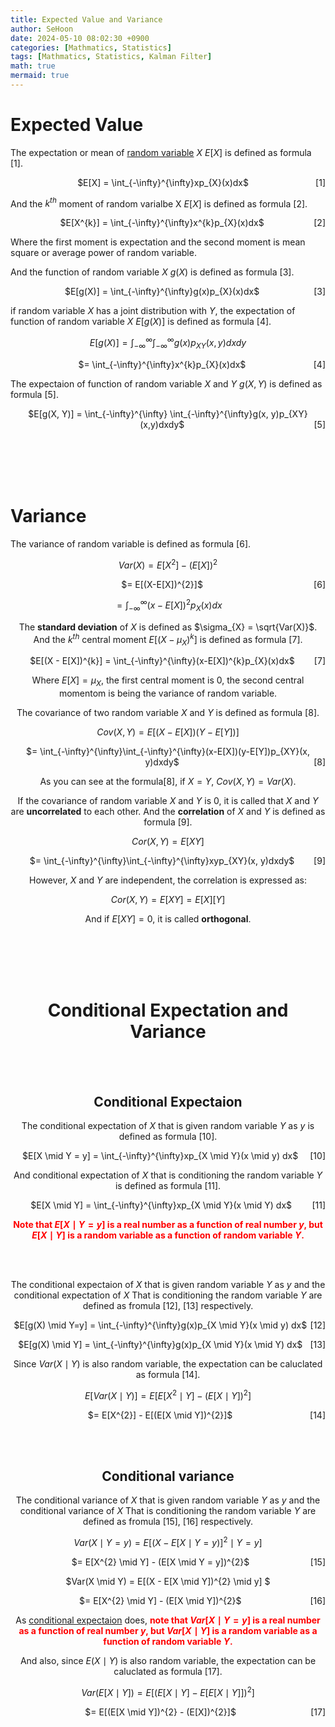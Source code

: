 ```yaml
---
title: Expected Value and Variance
author: SeHoon
date: 2024-05-10 08:02:30 +0900
categories: [Mathmatics, Statistics]
tags: [Mathmatics, Statistics, Kalman Filter]
math: true
mermaid: true
---
```


# Expected Value

The expectation or mean of [random variable](https://csh970605.github.io/posts/Probability_RandomVector/#random-variable) $X$ $E[X]$ is defined as formula [1].

<p align="center">
    <span>$E[X] = \int_{-\infty}^{\infty}xp_{X}(x)dx$</span>
    <span style="float: right;">[1]</span>
</p>

And the $k^{th}$ moment of random varialbe X $E[X]$ is defined as formula [2].

<p align="center">
    <span>$E[X^{k}] = \int_{-\infty}^{\infty}x^{k}p_{X}(x)dx$</span>
    <span style="float: right;">[2]</span>
</p>

Where the first moment is expectation and the second moment is mean square or average power of random variable.<br>

And the function of random variable $X$ $g(X)$ is defined as formula [3].

<p align="center">
    <span>$E[g(X)] = \int_{-\infty}^{\infty}g(x)p_{X}(x)dx$</span>
    <span style="float: right;">[3]</span>
</p>

if random variable $X$ has a joint distribution with $Y$, the expectation of function of random variable $X$ $E[g(X)]$ is defined as formula [4].

<center>

$E[g(X)] = \int_{-\infty}^{\infty} \int_{-\infty}^{\infty}g(x)p_{XY}(x,y)dxdy$

<p align="center">
    <span>$= \int_{-\infty}^{\infty}x^{k}p_{X}(x)dx$</span>
    <span style="float: right;">[4]</span>
</p>
</center>

The expectaion of function of random variable $X$ and $Y$ $g(X, Y)$ is defined as formula [5].

<p align="center">
    <span>$E[g(X, Y)] = \int_{-\infty}^{\infty} \int_{-\infty}^{\infty}g(x, y)p_{XY}(x,y)dxdy$</span>
    <span style="float: right;">[5]</span>
</p>

<br><br><br><br>

# Variance

The variance of random variable is defined as formula [6].

<center>

$Var(X) = E[X^{2}] - (E[X])^{2}$

<p align="center">
    <span>$= E[(X-E[X])^{2}]$</span>
    <span style="float: right;">[6]</span>
</p>

$= \int_{-\infty}^{\infty}(x-E[X])^{2}p_{X}(x)dx$

The **standard deviation** of $X$ is defined as $\sigma_{X} = \sqrt{Var(X)}$. And the $k^{th}$ central moment $E[(X-\mu_{X})^{k}]$ is defined as formula [7].

<p align="center">
    <span>$E[(X - E[X])^{k}] = \int_{-\infty}^{\infty}(x-E[X])^{k}p_{X}(x)dx$</span>
    <span style="float: right;">[7]</span>
</p>

Where $E[X] = \mu_{X}$, the first central moment is 0, the second central momentom is being the variance of random variable.<br>

The covariance of two random variable $X$ and $Y$ is defined as formula [8].

<center>

$Cov(X, Y) = E[(X-E[X])(Y-E[Y])]$

<p align="center">
    <span>$= \int_{-\infty}^{\infty}\int_{-\infty}^{\infty}(x-E[X])(y-E[Y])p_{XY}(x, y)dxdy$</span>
    <span style="float: right;">[8]</span>
</p>
</center>

As you can see at the formula[8], if $X=Y$, $Cov(X,Y) = Var(X)$.<br>

If the covariance of random variable $X$ and $Y$ is 0, it is called that $X$ and $Y$ are **uncorrelated** to each other. And the **correlation** of $X$ and $Y$ is defined as formula [9].

<center>

$Cor(X, Y) = E[XY]$

<p align="center">
    <span>$= \int_{-\infty}^{\infty}\int_{-\infty}^{\infty}xyp_{XY}(x, y)dxdy$</span>
    <span style="float: right;">[9]</span>
</p>
</center>

However, $X$ and $Y$ are independent, the correlation is expressed as:

<center>

$Cor(X,Y) = E[XY] = E[X][Y]$
</center>

And if $E[XY] = 0$, it is called **orthogonal**. 

<br><br><br><br>


# Conditional Expectation and Variance

<br><br>

## Conditional Expectaion

The conditional expectation of $X$ that is given random variable $Y$ as $y$ is defined as formula [10].

<p align="center">
    <span>$E[X \mid Y = y] = \int_{-\infty}^{\infty}xp_{X \mid Y}(x \mid y) dx$</span>
    <span style="float: right;">[10]</span>
</p>

And conditional expectation of $X$ that is conditioning the random variable $Y$ is defined as formula [11].

<p align="center">
    <span>$E[X \mid Y] = \int_{-\infty}^{\infty}xp_{X \mid Y}(x \mid Y) dx$</span>
    <span style="float: right;">[11]</span>
</p>

<span style="color: red;">**Note that $E[X \mid Y=y]$ is a real number as a function of real number $y$, but $E[X \mid Y]$ is a random variable as a function of random variable $Y$.**</span>

<br><br>

The conditional expectaion of $X$ that is given random variable $Y$ as $y$ and the conditional expectation of $X$ That is conditioning the random variable $Y$ are defined as fromula [12], [13] respectively.

<p align="center">
    <span>$E[g(X) \mid Y=y] = \int_{-\infty}^{\infty}g(x)p_{X \mid Y}(x \mid y) dx$</span>
    <span style="float: right;">[12]</span>
</p>

<p align="center">
    <span>$E[g(X) \mid Y] = \int_{-\infty}^{\infty}g(x)p_{X \mid Y}(x \mid Y) dx$</span>
    <span style="float: right;">[13]</span>
</p>

Since $Var(X \mid Y)$ is also random variable, the expectation can be caluclated as formula [14].

<center>

$E[Var(X \mid Y)] = E[E[X^{2} \mid Y] - (E[X \mid Y])^{2}]$

<p align="center">
    <span>$= E[X^{2}] - E[(E[X \mid Y])^{2}]$</span>
    <span style="float: right;">[14]</span>
</p>
</center>


<br><br>

## Conditional variance

The conditional variance of $X$ that is given random variable $Y$ as $y$ and the conditional variance of $X$ That is conditioning the random variable $Y$ are defined as fromula [15], [16] respectively.

<center>

$Var(X \mid Y = y) = E[(X-E[X \mid Y=y)]^{2} \mid Y=y]$

<p align="center">
    <span>$= E[X^{2} \mid Y] - (E[X \mid Y = y])^{2}$</span>
    <span style="float: right;">[15]</span>
</p>

$Var(X \mid Y) = E[(X - E[X \mid Y])^{2} \mid y] $
<p align="center">
    <span>$= E[X^{2} \mid Y] - (E[X \mid Y])^{2}$</span>
    <span style="float: right;">[16]</span>
</p>

</center>

As [conditional expectaion](https://csh970605.github.io/posts/EValue_Variance/#conditional-expectaion) does, <span style="color: red;">**note that $Var[X \mid Y=y]$ is a real number as a function of real number $y$, but $Var[X \mid Y]$ is a random variable as a function of random variable $Y$.**</span>

And also, since $E(X \mid Y)$ is also random variable, the expectation can be caluclated as formula [17].

<center>

$Var(E[X \mid Y]) = E[(E[X \mid Y] - E[E[X \mid Y]])^{2}]$

<p align="center">
    <span>$= E[(E[X \mid Y])^{2} - (E[X])^{2}]$</span>
    <span style="float: right;">[17]</span>
</p>
</center>